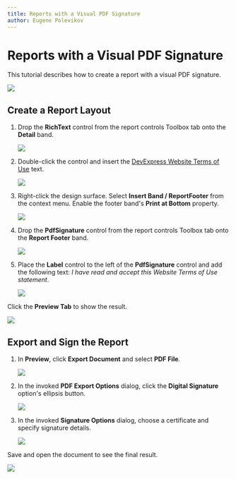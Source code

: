 ```yaml
---
title: Reports with a Visual PDF Signature
author: Eugene Polevikov
---
```

# Reports with a Visual PDF Signature

This tutorial describes how to create a report with a visual PDF signature.

![](../../../../images/pdf-signature-report-result-after-sign-lower.png)

## Create a Report Layout

1. Drop the **RichText** control from the report controls Toolbox tab onto the **Detail** band.

    ![](../../../../images/pdf-signature-report-drop-rich-text.png)

2. Double-click the control and insert the [DevExpress Website Terms of Use](https://www.devexpress.com/aboutus/legal.xml) text.

    ![](../../../../images/pdf-signature-report-add-data-to-rich-text.png)

3. Right-click the design surface. Select **Insert Band / ReportFooter** from the context menu. Enable the footer band's **Print at Bottom** property.

    ![](../../../../images/pdf-signature-report-add-report-footer.png)

4. Drop the **PdfSignature** control from the report controls Toolbox tab onto the **Report Footer** band.

    ![](../../../../images/pdf-signature-report-add-pdf-signature.png)

5. Place the **Label** control to the left of the **PdfSignature** control and add the following text: _I have read and accept this Website Terms of Use statement_.

    ![](../../../../images/pdf-signature-report-add-xr-label-and-line.png)

Click the **Preview Tab** to show the result.

![](../../../../images/pdf-signature-report-result-before-sign.png)

## Export and Sign the Report

1. In **Preview**, click **Export Document** and select **PDF File**.

    ![](../../../../images/pdf-signature-report-sign-1.png)

2. In the invoked **PDF Export Options** dialog, click the **Digital Signature** option's ellipsis button.

    ![](../../../../images/pdf-signature-report-sign-2.png)

3. In the invoked **Signature Options** dialog, choose a certificate and specify signature details.

    ![](../../../../images/pdf-signature-report-sign-3.png)

Save and open the document to see the final result.

![](../../../../images/pdf-signature-report-result-after-sign.png)
